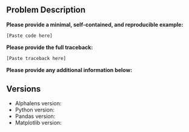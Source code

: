 ## Problem Description

**Please provide a minimal, self-contained, and reproducible example:**
```python
[Paste code here]
```

**Please provide the full traceback:**
```python
[Paste traceback here]
```

**Please provide any additional information below:**


## Versions

* Alphalens version:
* Python version:
* Pandas version:
* Matplotlib version:
